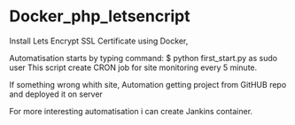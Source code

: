 # Docker_php_letsencript
Install Lets Encrypt SSL Certificate using Docker,

Automatisation starts by typing command: 
$ python first_start.py as sudo user
This script create CRON job for site monitoring every 5 minute.

If something wrong whith site, Automation getting project from GitHUB repo and deployed it on server



For more interesting automatisation i can create Jankins container.
